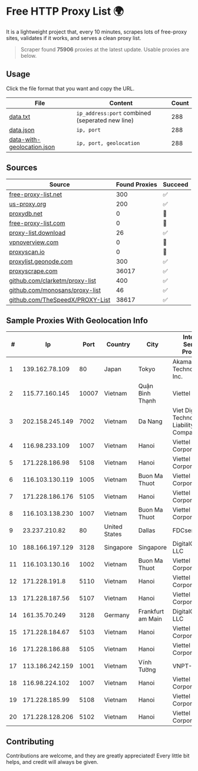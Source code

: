 
# Free HTTP Proxy List 🌍

It is a lightweight project that, every 10 minutes, scrapes lots of free-proxy sites, validates if it works, and serves a clean proxy list.


> Scraper found **75906** proxies at the latest update. Usable proxies are below.

## Usage

Click the file format that you want and copy the URL.


|File|Content|Count|
|----|-------|-----|
|[data.txt](https://raw.githubusercontent.com/themiralay/Proxy-List-World/master/data.txt)|`ip_address:port` combined (seperated new line)|288|
|[data.json](https://raw.githubusercontent.com/themiralay/Proxy-List-World/master/data.json)|`ip, port`|288|
|[data-with-geolocation.json](https://raw.githubusercontent.com/themiralay/Proxy-List-World/master/data-with-geolocation.json)|`ip, port, geolocation`|288|

## Sources

|Source|Found Proxies|Succeed|
|------|-------------|-------|
|[free-proxy-list.net](https://free-proxy-list.net)|300|✅|
|[us-proxy.org](https://www.us-proxy.org)|200|✅|
|[proxydb.net](http://proxydb.net)|0|🚫|
|[free-proxy-list.com](https://free-proxy-list.com/?page=&port=&type%5B%5D=http&type%5B%5D=https&up_time=0&search=Search)|0|🚫|
|[proxy-list.download](https://www.proxy-list.download/HTTP)|26|✅|
|[vpnoverview.com](https://vpnoverview.com/privacy/anonymous-browsing/free-proxy-servers)|0|🚫|
|[proxyscan.io](https://www.proxyscan.io)|0|🚫|
|[proxylist.geonode.com](https://proxylist.geonode.com/api/proxy-list?limit=300&page=1&sort_by=lastChecked&sort_type=desc&protocols=http,https)|300|✅|
|[proxyscrape.com](https://api.proxyscrape.com/v2/?request=displayproxies&protocol=http&timeout=10000&country=all&ssl=all&anonymity=all)|36017|✅|
|[github.com/clarketm/proxy-list](https://raw.githubusercontent.com/clarketm/proxy-list/master/proxy-list-raw.txt)|400|✅|
|[github.com/monosans/proxy-list](https://raw.githubusercontent.com/monosans/proxy-list/main/proxies/http.txt)|46|✅|
|[github.com/TheSpeedX/PROXY-List](https://raw.githubusercontent.com/TheSpeedX/PROXY-List/master/http.txt)|38617|✅|


## Sample Proxies With Geolocation Info

|#|Ip|Port|Country|City|Internet Service Provider|
|-|--|----|-------|----|-------------------------|
|1|139.162.78.109|80|Japan|Tokyo|Akamai Technologies, Inc.|
|2|115.77.160.145|10007|Vietnam|Quận Bình Thạnh|Viettel Group|
|3|202.158.245.149|7002|Vietnam|Da Nang|Viet Digital Technology Liability Company|
|4|116.98.233.109|1007|Vietnam|Hanoi|Viettel Corporation|
|5|171.228.186.98|5108|Vietnam|Hanoi|Viettel Corporation|
|6|116.103.130.119|1005|Vietnam|Buon Ma Thuot|Viettel Corporation|
|7|171.228.186.176|5105|Vietnam|Hanoi|Viettel Corporation|
|8|116.103.138.230|1007|Vietnam|Buon Ma Thuot|Viettel Corporation|
|9|23.237.210.82|80|United States|Dallas|FDCservers.net|
|10|188.166.197.129|3128|Singapore|Singapore|DigitalOcean, LLC|
|11|116.103.130.16|1002|Vietnam|Buon Ma Thuot|Viettel Corporation|
|12|171.228.191.8|5110|Vietnam|Hanoi|Viettel Corporation|
|13|171.228.187.56|5107|Vietnam|Hanoi|Viettel Corporation|
|14|161.35.70.249|3128|Germany|Frankfurt am Main|DigitalOcean, LLC|
|15|171.228.184.67|5103|Vietnam|Hanoi|Viettel Corporation|
|16|171.228.186.88|5105|Vietnam|Hanoi|Viettel Corporation|
|17|113.186.242.159|1001|Vietnam|Vĩnh Tường|VNPT-VNNIC|
|18|116.98.224.102|1007|Vietnam|Hanoi|Viettel Corporation|
|19|171.228.185.99|5108|Vietnam|Hanoi|Viettel Corporation|
|20|171.228.128.206|5102|Vietnam|Hanoi|Viettel Corporation|



## Contributing

Contributions are welcome, and they are greatly appreciated! Every
little bit helps, and credit will always be given.

